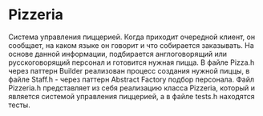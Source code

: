 # Pizzeria
Система управления пиццерией. Когда приходит очередной клиент, он сообщает, на каком языке он говорит и что собирается заказывать. На основе данной информации, подбирается англоговорящий или русскоговорящий персонал и готовится нужная пицца. В файле Pizza.h через паттерн Builder реализован процесс создания нужной пиццы, в файле Staff.h - через паттерн Abstract Factory подбор персонала. Файл Pizzeria.h представляет из себя реализацию класса Pizzeria, который и является системой управления пиццерией, а в файле tests.h находятся тесты.
